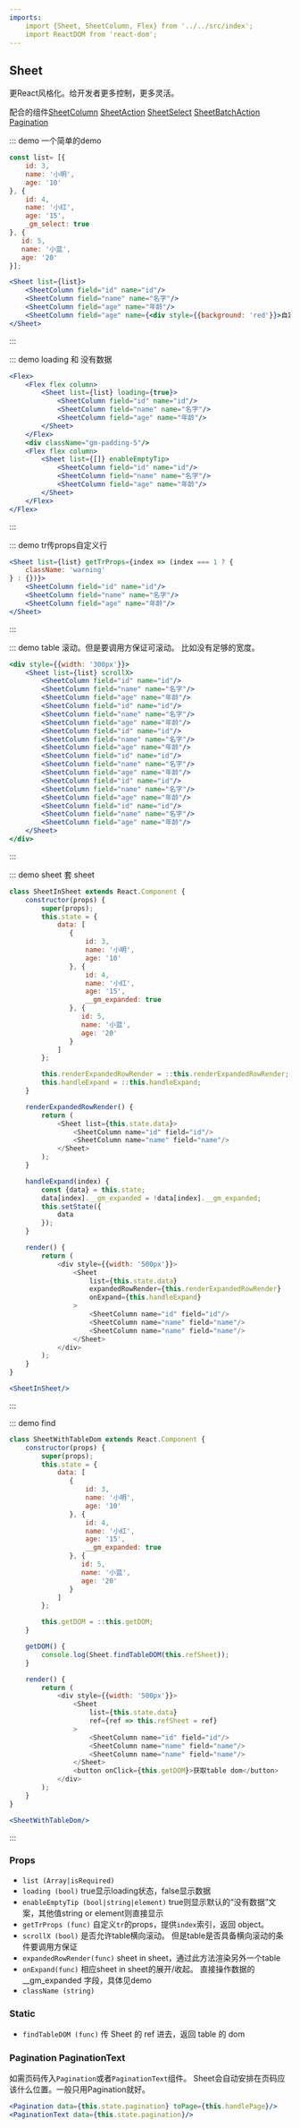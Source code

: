 ```yaml
---
imports:
    import {Sheet, SheetColumn, Flex} from '../../src/index';
    import ReactDOM from 'react-dom';
---
```

## Sheet

更React风格化。给开发者更多控制，更多灵活。

配合的组件[SheetColumn](#/doc/SheetColumn) [SheetAction](#/doc/SheetAction) [SheetSelect](#/doc/SheetSelect) [SheetBatchAction](#/doc/SheetBatchAction) [Pagination](#/doc/Sheet?anchor=pagination-paginationtext)

::: demo 一个简单的demo
```js
const list= [{
    id: 3,
    name: '小明',
    age: '10'
}, {
    id: 4,
    name: '小红',
    age: '15',
    _gm_select: true
}, {
   id: 5,
   name: '小蓝',
   age: '20'
}];
```
```jsx
<Sheet list={list}>
    <SheetColumn field="id" name="id"/>
    <SheetColumn field="name" name="名字"/>
    <SheetColumn field="age" name="年龄"/>
    <SheetColumn field="age" name={<div style={{background: 'red'}}>自定义head</div>}/>
</Sheet>
```
:::

::: demo loading 和 没有数据
```jsx
<Flex>
    <Flex flex column>
        <Sheet list={list} loading={true}>
            <SheetColumn field="id" name="id"/>
            <SheetColumn field="name" name="名字"/>
            <SheetColumn field="age" name="年龄"/>
        </Sheet>
    </Flex>
    <div className="gm-padding-5"/>
    <Flex flex column>
        <Sheet list={[]} enableEmptyTip>
            <SheetColumn field="id" name="id"/>
            <SheetColumn field="name" name="名字"/>
            <SheetColumn field="age" name="年龄"/>
        </Sheet>
    </Flex>
</Flex>
```
:::

::: demo tr传props自定义行
```jsx
<Sheet list={list} getTrProps={index => (index === 1 ? {
    className: 'warning'
} : {})}>
    <SheetColumn field="id" name="id"/>
    <SheetColumn field="name" name="名字"/>
    <SheetColumn field="age" name="年龄"/>
</Sheet>
```
:::

::: demo table 滚动。但是要调用方保证可滚动。 比如没有足够的宽度。
```jsx
<div style={{width: '300px'}}>
    <Sheet list={list} scrollX>
        <SheetColumn field="id" name="id"/>
        <SheetColumn field="name" name="名字"/>
        <SheetColumn field="age" name="年龄"/>
        <SheetColumn field="id" name="id"/>
        <SheetColumn field="name" name="名字"/>
        <SheetColumn field="age" name="年龄"/>
        <SheetColumn field="id" name="id"/>
        <SheetColumn field="name" name="名字"/>
        <SheetColumn field="age" name="年龄"/>
        <SheetColumn field="id" name="id"/>
        <SheetColumn field="name" name="名字"/>
        <SheetColumn field="age" name="年龄"/>
        <SheetColumn field="id" name="id"/>
        <SheetColumn field="name" name="名字"/>
        <SheetColumn field="age" name="年龄"/>
        <SheetColumn field="id" name="id"/>
        <SheetColumn field="name" name="名字"/>
        <SheetColumn field="age" name="年龄"/>
    </Sheet>
</div>
```
:::

::: demo sheet 套 sheet
```js
class SheetInSheet extends React.Component {
    constructor(props) {
        super(props);
        this.state = {
            data: [
               {
                   id: 3,
                   name: '小明',
                   age: '10'
               }, {
                   id: 4,
                   name: '小红',
                   age: '15',
                   __gm_expanded: true
               }, {
                  id: 5,
                  name: '小蓝',
                  age: '20'
               }
            ]
        };

        this.renderExpandedRowRender = ::this.renderExpandedRowRender;
        this.handleExpand = ::this.handleExpand;
    }

    renderExpandedRowRender() {
        return (
            <Sheet list={this.state.data}>
                <SheetColumn name="id" field="id"/>
                <SheetColumn name="name" field="name"/>
            </Sheet>
        );
    }

    handleExpand(index) {
        const {data} = this.state;
        data[index].__gm_expanded = !data[index].__gm_expanded;
        this.setState({
            data
        });
    }

    render() {
        return (
            <div style={{width: '500px'}}>
                <Sheet
                    list={this.state.data}
                    expandedRowRender={this.renderExpandedRowRender}
                    onExpand={this.handleExpand}
                >
                    <SheetColumn name="id" field="id"/>
                    <SheetColumn name="name" field="name"/>
                    <SheetColumn name="name" field="name"/>
                </Sheet>
            </div>
        );
    }
}
```
```jsx
<SheetInSheet/>
```
:::

::: demo find
```js
class SheetWithTableDom extends React.Component {
    constructor(props) {
        super(props);
        this.state = {
            data: [
               {
                   id: 3,
                   name: '小明',
                   age: '10'
               }, {
                   id: 4,
                   name: '小红',
                   age: '15',
                   __gm_expanded: true
               }, {
                  id: 5,
                  name: '小蓝',
                  age: '20'
               }
            ]
        };

        this.getDOM = ::this.getDOM;
    }

    getDOM() {
        console.log(Sheet.findTableDOM(this.refSheet));
    }

    render() {
        return (
            <div style={{width: '500px'}}>
                <Sheet
                    list={this.state.data}
                    ref={ref => this.refSheet = ref}
                >
                    <SheetColumn name="id" field="id"/>
                    <SheetColumn name="name" field="name"/>
                    <SheetColumn name="name" field="name"/>
                </Sheet>
                <button onClick={this.getDOM}>获取table dom</button>
            </div>
        );
    }
}
```
```jsx
<SheetWithTableDom/>
```
:::

### Props
- `list (Array|isRequired)`
- `loading (bool)` true显示loading状态，false显示数据
- `enableEmptyTip (bool|string|element)` true则显示默认的“没有数据”文案，其他值string or element则直接显示
- `getTrProps (func)` 自定义`tr`的props，提供`index`索引，返回 object。
- `scrollX (bool)` 是否允许table横向滚动。 但是table是否具备横向滚动的条件要调用方保证
- `expandedRowRender(func)` sheet in sheet，通过此方法渲染另外一个table
- `onExpand(func)` 相应sheet in sheet的展开/收起。 直接操作数据的 __gm_expanded 字段，具体见demo
- `className (string)`

### Static

- `findTableDOM (func)` 传 Sheet 的 ref 进去，返回 table 的 dom

### Pagination PaginationText

如需页码传入`Pagination`或者`PaginationText`组件。
Sheet会自动安排在页码应该什么位置。一般只用Pagination就好。

```jsx
<Pagination data={this.state.pagination} toPage={this.handlePage}/>
<PaginationText data={this.state.pagination}/>
```
